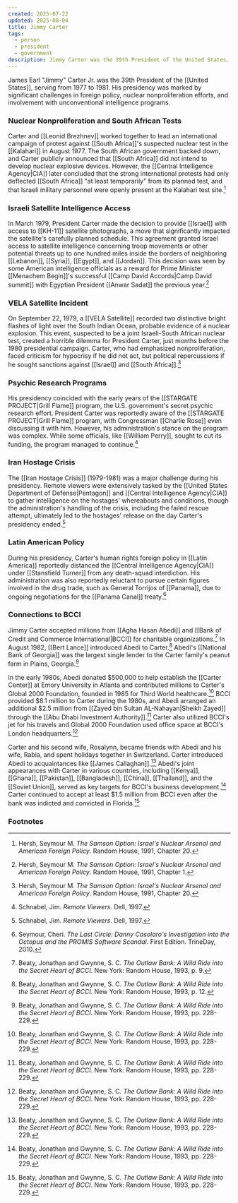 ```yaml
---
created: 2025-07-22
updated: 2025-08-04
title: Jimmy Carter
tags:
  - person
  - president
  - government
description: Jimmy Carter was the 39th President of the United States, serving from 1977 to 1981. His presidency coincided with the early years of the Stargate Project.
---
```

James Earl "Jimmy" Carter Jr. was the 39th President of the [[United States]], serving from 1977 to 1981. His presidency was marked by significant challenges in foreign policy, nuclear nonproliferation efforts, and involvement with unconventional intelligence programs.

### Nuclear Nonproliferation and South African Tests

Carter and [[Leonid Brezhnev]] worked together to lead an international campaign of protest against [[South Africa]]'s suspected nuclear test in the [[Kalahari]] in August 1977. The South African government backed down, and Carter publicly announced that [[South Africa]] did not intend to develop nuclear explosive devices. However, the [[Central Intelligence Agency|CIA]] later concluded that the strong international protests had only deflected [[South Africa]] "at least temporarily" from its planned test, and that Israeli military personnel were openly present at the Kalahari test site.[^1]

### Israeli Satellite Intelligence Access

In March 1979, President Carter made the decision to provide [[Israel]] with access to [[KH-11]] satellite photographs, a move that significantly impacted the satellite's carefully planned schedule. This agreement granted Israel access to satellite intelligence concerning troop movements or other potential threats up to one hundred miles inside the borders of neighboring [[Lebanon]], [[Syria]], [[Egypt]], and [[Jordan]]. This decision was seen by some American intelligence officials as a reward for Prime Minister [[Menachem Begin]]'s successful [[Camp David Accords|Camp David summit]] with Egyptian President [[Anwar Sadat]] the previous year.[^2]

### VELA Satellite Incident

On September 22, 1979, a [[VELA Satellite]] recorded two distinctive bright flashes of light over the South Indian Ocean, probable evidence of a nuclear explosion. This event, suspected to be a joint Israeli-South African nuclear test, created a horrible dilemma for President Carter, just months before the 1980 presidential campaign. Carter, who had emphasized nonproliferation, faced criticism for hypocrisy if he did not act, but political repercussions if he sought sanctions against [[Israel]] and [[South Africa]].[^1]

### Psychic Research Programs

His presidency coincided with the early years of the [[STARGATE PROJECT|Grill Flame]] program, the U.S. government's secret psychic research effort. President Carter was reportedly aware of the [[STARGATE PROJECT|Grill Flame]] program, with Congressman [[Charlie Rose]] even discussing it with him. However, his administration's stance on the program was complex. While some officials, like [[William Perry]], sought to cut its funding, the program managed to continue.[^3]

### Iran Hostage Crisis

The [[Iran Hostage Crisis]] (1979-1981) was a major challenge during his presidency. Remote viewers were extensively tasked by the [[United States Department of Defense|Pentagon]] and [[Central Intelligence Agency|CIA]] to gather intelligence on the hostages' whereabouts and conditions, though the administration's handling of the crisis, including the failed rescue attempt, ultimately led to the hostages' release on the day Carter's presidency ended.[^3]

### Latin American Policy

During his presidency, Carter's human rights foreign policy in [[Latin America]] reportedly distanced the [[Central Intelligence Agency|CIA]] under [[Stansfield Turner]] from any death-squad interdiction. His administration was also reportedly reluctant to pursue certain figures involved in the drug trade, such as General Torrijos of [[Panama]], due to ongoing negotiations for the [[Panama Canal]] treaty.[^4]

### Connections to BCCI

Jimmy Carter accepted millions from [[Agha Hasan Abedi]] and [[Bank of Credit and Commerce International|BCCI]] for charitable organizations.[^5] In August 1982, [[Bert Lance]] introduced Abedi to Carter.[^6] Abedi's [[National Bank of Georgia]] was the largest single lender to the Carter family's peanut farm in Plains, Georgia.[^7]

In the early 1980s, Abedi donated $500,000 to help establish the [[Carter Center]] at Emory University in Atlanta and contributed millions to Carter's Global 2000 Foundation, founded in 1985 for Third World healthcare.[^7] BCCI provided $8.1 million to Carter during the 1980s, and Abedi arranged an additional $2.5 million from [[Zayed bin Sultan AL-Nahayan|Sheikh Zayed]] through the [[Abu Dhabi Investment Authority]].[^7] Carter also utilized BCCI's jet for his travels and Global 2000 Foundation used office space at BCCI's London headquarters.[^7]

Carter and his second wife, Rosalynn, became friends with Abedi and his wife, Rabia, and spent holidays together in Switzerland. Carter introduced Abedi to acquaintances like [[James Callaghan]].[^7] Abedi's joint appearances with Carter in various countries, including [[Kenya]], [[Ghana]], [[Pakistan]], [[Bangladesh]], [[China]], [[Thailand]], and the [[Soviet Union]], served as key targets for BCCI's business development.[^7] Carter continued to accept at least $1.5 million from BCCI even after the bank was indicted and convicted in Florida.[^7]

### Footnotes

[^1]: Hersh, Seymour M. *The Samson Option: Israel's Nuclear Arsenal and American Foreign Policy*. Random House, 1991, Chapter 20.
[^2]: Hersh, Seymour M. *The Samson Option: Israel's Nuclear Arsenal and American Foreign Policy*. Random House, 1991, Chapter 1.
[^3]: Schnabel, Jim. *Remote Viewers*. Dell, 1997.
[^4]: Seymour, Cheri. *The Last Circle: Danny Casolaro's Investigation into the Octopus and the PROMIS Software Scandal*. First Edition. TrineDay, 2010.
[^5]: Beaty, Jonathan and Gwynne, S. C. *The Outlaw Bank: A Wild Ride into the Secret Heart of BCCI*. New York: Random House, 1993, p. 9.
[^6]: Beaty, Jonathan and Gwynne, S. C. *The Outlaw Bank: A Wild Ride into the Secret Heart of BCCI*. New York: Random House, 1993, p. 12.
[^7]: Beaty, Jonathan and Gwynne, S. C. *The Outlaw Bank: A Wild Ride into the Secret Heart of BCCI*. New York: Random House, 1993, pp. 228-229.
